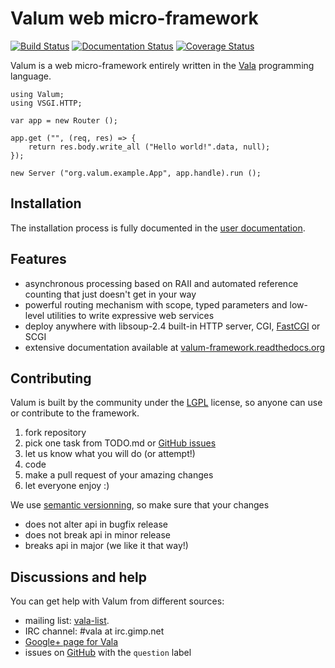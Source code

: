 Valum web micro-framework
=========================

[![Build Status](https://travis-ci.org/valum-framework/valum.svg?branch=master)](https://travis-ci.org/valum-framework/valum)
[![Documentation Status](https://readthedocs.org/projects/valum-framework/badge/?version=latest)](https://readthedocs.org/projects/valum-framework/?badge=latest)
[![Coverage Status](https://coveralls.io/repos/valum-framework/valum/badge.svg?branch=master)](https://coveralls.io/r/valum-framework/valum?branch=master)

Valum is a web micro-framework entirely written in the
[Vala](https://wiki.gnome.org/Projects/Vala) programming language.

```vala
using Valum;
using VSGI.HTTP;

var app = new Router ();

app.get ("", (req, res) => {
    return res.body.write_all ("Hello world!".data, null);
});

new Server ("org.valum.example.App", app.handle).run ();
```


Installation
------------

The installation process is fully documented in the
[user documentation](http://valum-framework.readthedocs.org/en/latest/installation.html).


Features
--------

 - asynchronous processing based on RAII and automated reference counting that
   just doesn't get in your way
 - powerful routing mechanism with scope, typed parameters and
   low-level utilities to write expressive web services
 - deploy anywhere with libsoup-2.4 built-in HTTP server, CGI, [FastCGI](http://www.fastcgi.com/drupal/) or SCGI
 - extensive documentation available at [valum-framework.readthedocs.org](http://valum-framework.readthedocs.org/en/latest)


Contributing
------------

Valum is built by the community under the [LGPL](https://www.gnu.org/licenses/lgpl.html)
license, so anyone can use or contribute to the framework.

 1. fork repository
 2. pick one task from TODO.md or [GitHub issues](https://github.com/antono/valum/issues)
 3. let us know what you will do (or attempt!)
 4. code
 5. make a pull request of your amazing changes
 6. let everyone enjoy :)

We use [semantic versionning](http://semver.org/), so make sure that your
changes

 * does not alter api in bugfix release
 * does not break api in minor release
 * breaks api in major (we like it that way!)


Discussions and help
--------------------

You can get help with Valum from different sources:

 - mailing list: [vala-list](https://mail.gnome.org/mailman/listinfo/vala-list).
 - IRC channel: #vala at irc.gimp.net
 - [Google+ page for Vala](https://plus.google.com/115393489934129239313/)
 - issues on [GitHub](https://github.com/antono/valum/issues) with the
   `question` label
